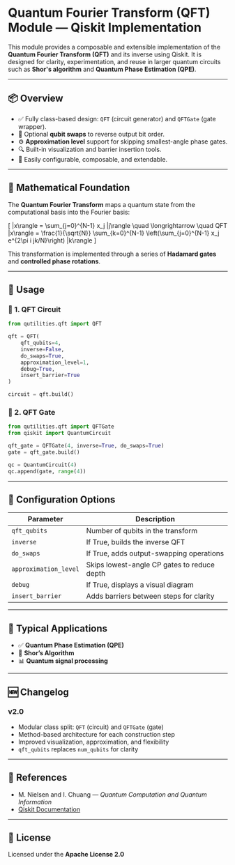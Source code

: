# Quantum Fourier Transform (QFT) Module — Qiskit Implementation

This module provides a composable and extensible implementation of the **Quantum Fourier Transform (QFT)** and its inverse using Qiskit. It is designed for clarity, experimentation, and reuse in larger quantum circuits such as **Shor's algorithm** and **Quantum Phase Estimation (QPE)**.

---

## 📦 Overview

- ✅ Fully class-based design: `QFT` (circuit generator) and `QFTGate` (gate wrapper).
- 🔁 Optional **qubit swaps** to reverse output bit order.
- ⚙️ **Approximation level** support for skipping smallest-angle phase gates.
- 🔍 Built-in visualization and barrier insertion tools.
- 🔧 Easily configurable, composable, and extendable.

---

## 🧠 Mathematical Foundation

The **Quantum Fourier Transform** maps a quantum state from the computational basis into the Fourier basis:

\[
|x\rangle = \sum_{j=0}^{N-1} x_j |j\rangle \quad \longrightarrow \quad QFT |x\rangle = \frac{1}{\sqrt{N}} \sum_{k=0}^{N-1} \left(\sum_{j=0}^{N-1} x_j e^{2\pi i jk/N}\right) |k\rangle
\]

This transformation is implemented through a series of **Hadamard gates** and **controlled phase rotations**.

---

## 🔧 Usage

### 🧱 1. QFT Circuit

```python
from qutilities.qft import QFT

qft = QFT(
    qft_qubits=4,
    inverse=False,
    do_swaps=True,
    approximation_level=1,
    debug=True,
    insert_barrier=True
)

circuit = qft.build()
```

### 🔁 2. QFT Gate

```python
from qutilities.qft import QFTGate
from qiskit import QuantumCircuit

qft_gate = QFTGate(4, inverse=True, do_swaps=True)
gate = qft_gate.build()

qc = QuantumCircuit(4)
qc.append(gate, range(4))
```

---

## 🧪 Configuration Options

| Parameter             | Description                                               |
|----------------------|-----------------------------------------------------------|
| `qft_qubits`         | Number of qubits in the transform                         |
| `inverse`            | If True, builds the inverse QFT                           |
| `do_swaps`           | If True, adds output-swapping operations                  |
| `approximation_level`| Skips lowest-angle CP gates to reduce depth               |
| `debug`              | If True, displays a visual diagram                        |
| `insert_barrier`     | Adds barriers between steps for clarity                   |

---

## 🔁 Typical Applications

- ✅ **Quantum Phase Estimation (QPE)**
- 🔐 **Shor’s Algorithm**
- 📊 **Quantum signal processing**

---

## 🆕 Changelog

### v2.0

- Modular class split: `QFT` (circuit) and `QFTGate` (gate)
- Method-based architecture for each construction step
- Improved visualization, approximation, and flexibility
- `qft_qubits` replaces `num_qubits` for clarity

---

## 🔗 References

- M. Nielsen and I. Chuang — *Quantum Computation and Quantum Information*
- [Qiskit Documentation](https://qiskit.org/documentation/)

---

## 📜 License

Licensed under the **Apache License 2.0**